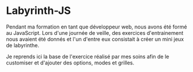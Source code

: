 # Labyrinth-JS

Pendant ma formation en tant que développeur web, nous avons été formé au JavaScript.
Lors d'une journée de veille, des exercices d'entrainement nous avaient été donnés et l'un d'entre eux consistait à créer un mini jeux de labyrinthe.

Je reprends ici la base de l'exercice réalisé par mes soins afin de le customiser et d'ajouter des options, modes et grilles.
